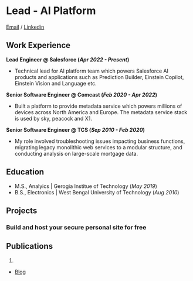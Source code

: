 # Lead - AI Platform
[Email](mailto:mono.r.ban@gmail.com) / [Linkedin](https://www.linkedin.com/in/monojit-banerjee-itaus)


## Work Experience
**Lead Engineer @ Salesforce (_Apr 2022 - Present_)**
- Technical lead for AI platform team which powers Salesforce AI products and applications such as Prediction Builder,
Einstein Copilot, Einstein Vision and Language etc.

**Senior Software Engineer @ Comcast (_Feb 2020 - Apr 2022_)**
- Built a platform to provide metadata service which powers millions of devices across North America and Europe. 
  The metadata service stack is used by sky, peacock and X1. 

**Senior Software Engineer @ TCS (_Sep 2010 - Feb 2020_)**
- My role involved troubleshooting issues impacting business functions, 
  migrating legacy monolithic web services to a modular structure, and conducting analysis on large-scale mortgage data.

## Education							       		
- M.S., Analyics     | Gerogia Institue of Technology  (_May 2019_)	 			        		
- B.S., Electronics  | West Bengal University of Technology (_Aug 2010_)


## Projects
### Build and host your secure personal site for free



## Publications
1. 

- [Blog](https://medium.com/@)
